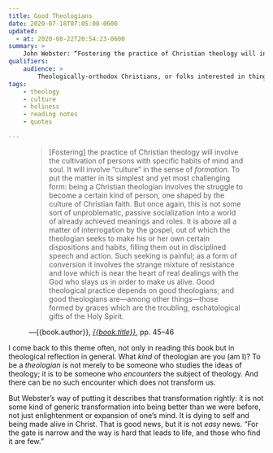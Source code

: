 ```yaml
---
title: Good Theologians
date: 2020-07-18T07:05:00-0600
updated:
  - at: 2020-08-22T20:54:23-0600
summary: >
    John Webster: “Fostering the practice of Christian theology will involve the cultivation of persons with specific habits of mind and soul.…”
qualifiers:
    audience: >
        Theologically-orthodox Christians, or folks interested in things that theologically-orthodox Christians think.
tags:
    - theology
    - culture
    - holiness
    - reading notes
    - quotes

---
```


<figure class='quotation'>

> \[Fostering] the practice of Christian theology will involve the cultivation of persons with specific habits of mind and soul. It will involve “culture” in the sense of *formation*. To put the matter in its simplest and yet most challenging form: being a Christian theologian involves the struggle to become a certain kind of person, one shaped by the culture of Christian faith. But once again, this is not some sort of unproblematic, passive socialization into a world of already achieved meanings and roles. It is above all a matter of interrogation by the gospel, out of which the theologian seeks to make his or her own certain dispositions and habits, filling them out in disciplined speech and action. Such seeking is painful; as a form of conversion it involves the strange mixture of resistance and love which is near the heart of real dealings with the God who slays us in order to make us alive. Good theological practice depends on good theologians; and good theologians are—among other things—those formed by graces which are the troubling, eschatological gifts of the Holy Spirit.

<figcaption>—{{book.author}}, <a href='{{book.link}}'><cite>{{book.title}}</cite></a>, pp. 45–46</figcaption>

</figure>

I come back to this theme often, not only in reading this book but in theological reflection in general. What *kind* of theologian are you (am I)? To be a *theologian* is not merely to be someone who studies the ideas of theology; it is to be someone who *encounters* the subject of theology. And there can be no such encounter which does not transform us.

But Webster’s way of putting it describes that transformation rightly: it is not some kind of generic transformation into being better than we were before, not just enlightenment or expansion of one’s mind. It is dying to self and being made alive in Christ. That is good news, but it is not *easy* news. “For the gate is narrow and the way is hard that leads to life, and those who find it are few.”
